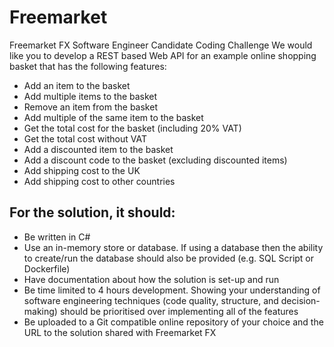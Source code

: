# Freemarket

Freemarket FX Software Engineer Candidate Coding Challenge
We would like you to develop a REST based Web API for an example online shopping basket that has the following features:
- Add an item to the basket
- Add multiple items to the basket
- Remove an item from the basket
- Add multiple of the same item to the basket
- Get the total cost for the basket (including 20% VAT)
- Get the total cost without VAT
- Add a discounted item to the basket
- Add a discount code to the basket (excluding discounted items)
- Add shipping cost to the UK
- Add shipping cost to other countries

## For the solution, it should: 
- Be written in C#
- Use an in-memory store or database. If using a database then the ability to create/run the database should also be provided (e.g. SQL Script or Dockerfile)
- Have documentation about how the solution is set-up and run
- Be time limited to 4 hours development. Showing your understanding of software engineering techniques (code quality, structure, and decision-making) should be prioritised over implementing all of the features
- Be uploaded to a Git compatible online repository of your choice and the URL to the solution shared with Freemarket FX
